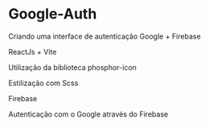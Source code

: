 # Google-Auth

Criando uma interface de autenticação Google + Firebase

ReactJs + Vite

Utilização da biblioteca phosphor-icon

Estilização com Scss

Firebase

Autenticação com o Google através do Firebase
